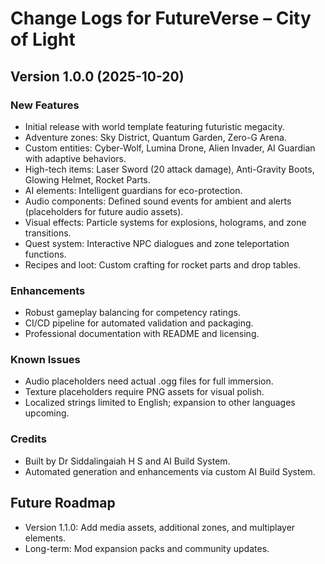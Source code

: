 # Change Logs for FutureVerse – City of Light

## Version 1.0.0 (2025-10-20)

### New Features
- Initial release with world template featuring futuristic megacity.
- Adventure zones: Sky District, Quantum Garden, Zero-G Arena.
- Custom entities: Cyber-Wolf, Lumina Drone, Alien Invader, AI Guardian with adaptive behaviors.
- High-tech items: Laser Sword (20 attack damage), Anti-Gravity Boots, Glowing Helmet, Rocket Parts.
- AI elements: Intelligent guardians for eco-protection.
- Audio components: Defined sound events for ambient and alerts (placeholders for future audio assets).
- Visual effects: Particle systems for explosions, holograms, and zone transitions.
- Quest system: Interactive NPC dialogues and zone teleportation functions.
- Recipes and loot: Custom crafting for rocket parts and drop tables.

### Enhancements
- Robust gameplay balancing for competency ratings.
- CI/CD pipeline for automated validation and packaging.
- Professional documentation with README and licensing.

### Known Issues
- Audio placeholders need actual .ogg files for full immersion.
- Texture placeholders require PNG assets for visual polish.
- Localized strings limited to English; expansion to other languages upcoming.

### Credits
- Built by Dr Siddalingaiah H S and AI Build System.
- Automated generation and enhancements via custom AI Build System.

## Future Roadmap
- Version 1.1.0: Add media assets, additional zones, and multiplayer elements.
- Long-term: Mod expansion packs and community updates.
